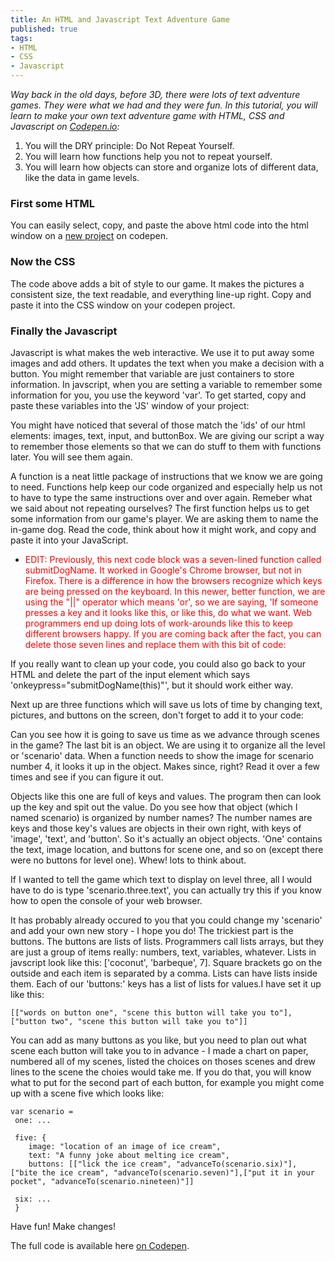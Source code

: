 ```yaml
---
title: An HTML and Javascript Text Adventure Game
published: true
tags:
- HTML
- CSS
- Javascript
---
```

*Way back in the old days, before 3D, there were lots of text adventure games. They were what we had and they were fun. In this tutorial, you will learn to make your own text adventure game with HTML, CSS and Javascript on [Codepen.io](http://codepen.io):*

1. You will the DRY principle: Do Not Repeat Yourself.
2. You will learn how functions help you not to repeat yourself.
2. You will learn how objects can store and organize lots of different data, like the data in game levels.

### First some HTML
<script src="https://gist.github.com/anonymous/db710fc6988b95537707.js"></script>

You can easily select, copy, and paste the above html code into the html window on a [new project](http://codepen.io/pen/) on codepen.

### Now the CSS
<script src="https://gist.github.com/anonymous/d68cd85821b4a15745e9.js"></script>

The code above adds a bit of style to our game. It makes the pictures a consistent size, the text readable, and everything line-up right. Copy and paste it into the CSS window on your codepen project.

### Finally the Javascript
Javascript is what makes the web interactive. We use it to put away some images and add others. It updates the text when you make a decision with a button. You might remember that variable are just containers to store information. In javscript, when you are setting a variable to remember some information for you, you use the keyword 'var'. To get started, copy and paste these variables into the 'JS' window of your project:

<script src="https://gist.github.com/anonymous/ee2d6961623662909039.js"></script>

You might have noticed that several of those match the 'ids' of our html elements: images, text, input, and buttonBox. We are giving our script a way to remember those elements so that we can do stuff to them with functions later. You will see them again.

A function is a neat little package of instructions that we know we are going to need. Functions help keep our code organized and especially help us not to have to type the same instructions over and over again. Remeber what we said about not repeating ourselves? The first function helps us to get some information from our game's player. We are asking them to name the in-game dog. Read the code, think about how it might work, and copy and paste it into your JavaScript.

* <span style="color:red;">EDIT: Previously, this next code block was a seven-lined function called submitDogName. It worked in Google's Chrome browser, but not in Firefox. There is a difference in how the browsers recognize which keys are being pressed on the keyboard. In this newer, better function, we are using the "||" operator which means 'or', so we are saying, 'If someone presses a key and it looks like this, or like this, do what we want. Web programmers end up doing lots of work-arounds like this to keep different browsers happy. If you are coming back after the fact, you can delete those seven lines and replace them with this bit of code:

<script src="https://gist.github.com/anonymous/a107e49622f53e7bf220.js"></script>

If you really want to clean up your code, you could also go back to your HTML and delete the part of the input element which says 'onkeypress="submitDogName(this)"', but it should work either way.

Next up are three functions which will save us lots of time by changing text, pictures, and buttons on the screen, don't forget to add it to your code:

<script src="https://gist.github.com/anonymous/df66b53e8682b24ef70b.js"></script>

Can you see how it is going to save us time as we advance through scenes in the game? The last bit is an object. We are using it to organize all the level or 'scenario' data. When a function needs to show the image for scenario number 4, it looks it up in the object. Makes since, right? Read it over a few times and see if you can figure it out.

<script src="https://gist.github.com/anonymous/6c10d54b959975302da0.js"></script>

Objects like this one are full of keys and values. The program then can look up the key and spit out the value. Do you see how that object (which I named scenario) is organized by number names? The number names are keys and those key's values are objects in their own right, with keys of 'image', 'text', and 'button'. So it's actually an object objects. 'One' contains the text, image location, and buttons for scene one, and so on (except there were no buttons for level one). Whew! lots to think about.

If I wanted to tell the game which text to display on level three, all I would have to do is type 'scenario.three.text', you can actually try this if you know how to open the console of your web browser.

It has probably already occured to you that you could change my 'scenario' and add your own new story - I hope you do! The trickiest part is the buttons. The buttons are lists of lists. Programmers call lists arrays, but they are just a group of items really: numbers, text, variables, whatever. Lists in javscript look like this: ['coconut', 'barbeque', 7]. Square brackets go on the outside and each item is separated by a comma. Lists can have lists inside them. Each of our 'buttons:' keys has a list of lists for values.I have set it up like this:

    [["words on button one", "scene this button will take you to"],["button two", "scene this button will take you to"]]

You can add as many buttons as you like, but you need to plan out what scene each button will take you to in advance - I made a chart on paper, numbered all of my scenes, listed the choices on thoses scenes and drew lines to the scene the choies would take me. If you do that, you will know what to put for the second part of each button, for example you might come up with a scene five which looks like:

    var scenario = 
     one: ...

     five: {
     	image: "location of an image of ice cream",
     	text: "A funny joke about melting ice cream",
     	buttons: [["lick the ice cream", "advanceTo(scenario.six)"], ["bite the ice cream", "advanceTo(scenario.seven)"],["put it in your pocket", "advanceTo(scenario.nineteen)"]]

     six: ...
     }


Have fun! Make changes!

The full code is available here [on Codepen](http://codepen.io/thehack/pen/QwdvEa).











